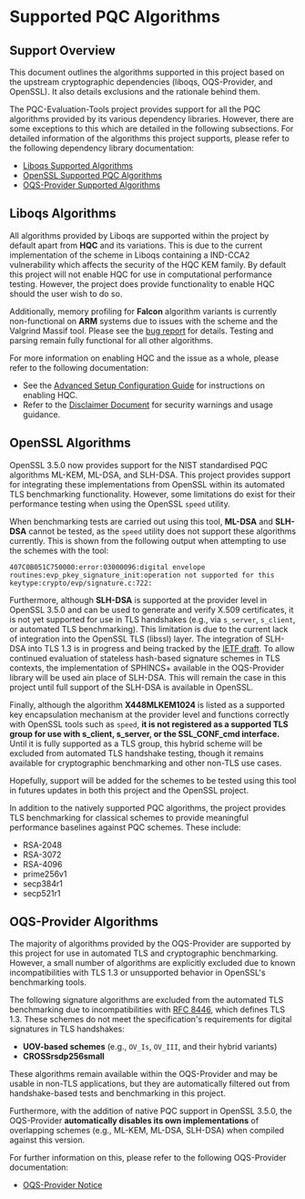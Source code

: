 # Supported PQC Algorithms

## Support Overview
This document outlines the algorithms supported in this project based on the upstream cryptographic dependencies (liboqs, OQS-Provider, and OpenSSL). It also details exclusions and the rationale behind them.

The PQC-Evaluation-Tools project provides support for all the PQC algorithms provided by its various dependency libraries. However, there are some exceptions to this which are detailed in the following subsections. For detailed information of the algorithms this project supports, please refer to the following dependency library documentation:

- [Liboqs Supported Algorithms](https://github.com/open-quantum-safe/liboqs?tab=readme-ov-file#supported-algorithms)
- [OpenSSL Supported PQC Algorithms](https://github.com/openssl/openssl/releases/tag/openssl-3.5.0)
- [OQS-Provider Supported Algorithms](https://github.com/open-quantum-safe/oqs-provider/blob/main/ALGORITHMS.md)

## Liboqs Algorithms
All algorithms provided by Liboqs are supported within the project by default apart from **HQC** and its variations. This is due to the current implementation of the scheme in Liboqs containing a IND-CCA2 vulnerability which affects the security of the HQC KEM family. By default this project will not enable HQC for use in computational performance testing. However, the project does provide functionality to enable HQC should the user wish to do so.

Additionally, memory profiling for **Falcon** algorithm variants is currently non-functional on **ARM** systems due to issues with the scheme and the Valgrind Massif tool. Please see the [bug report](https://github.com/open-quantum-safe/liboqs/issues/1761) for details. Testing and parsing remain fully functional for all other algorithms.

For more information on enabling HQC and the issue as a whole, please refer to the following documentation:

- See the [Advanced Setup Configuration Guide](../advanced-setup-configuration.md) for instructions on enabling HQC.
- Refer to the [Disclaimer Document](../../DISCLAIMER.md) for security warnings and usage guidance.

## OpenSSL Algorithms
OpenSSL 3.5.0 now provides support for the NIST standardised PQC algorithms ML-KEM, ML-DSA, and SLH-DSA. This project provides support for integrating these implementations from OpenSSL within its automated TLS benchmarking functionality. However, some limitations do exist for their performance testing when using the OpenSSL `speed` utility.

When benchmarking tests are carried out using this tool, **ML-DSA** and **SLH-DSA** cannot be tested, as the `speed` utility does not support these algorithms currently. This is shown from the following output when attempting to use the schemes with the tool:

```
407C0B051C750000:error:03000096:digital envelope routines:evp_pkey_signature_init:operation not supported for this keytype:crypto/evp/signature.c:722:
```

Furthermore, although **SLH-DSA** is supported at the provider level in OpenSSL 3.5.0 and can be used to generate and verify X.509 certificates, it is not yet supported for use in TLS handshakes (e.g., via `s_server`, `s_client`, or automated TLS benchmarking). This limitation is due to the current lack of integration into the OpenSSL TLS (libssl) layer. The integration of SLH-DSA into TLS 1.3 is in progress and being tracked by the [IETF draft](https://datatracker.ietf.org/doc/html/draft-reddy-tls-slhdsa-01). To allow continued evaluation of stateless hash-based signature schemes in TLS contexts, the implementation of SPHINCS+ available in the OQS-Provider library will be used ain place of SLH-DSA. This will remain the case in this project until full support of the SLH-DSA is available in OpenSSL.

Finally, although the algorithm **X448MLKEM1024** is listed as a supported key encapsulation mechanism at the provider level and functions correctly with OpenSSL tools such as `speed`, **it is not registered as a supported TLS group for use with s_client, s_server, or the SSL_CONF_cmd interface.** Until it is fully supported as a TLS group, this hybrid scheme will be excluded from automated TLS handshake testing, though it remains available for cryptographic benchmarking and other non-TLS use cases.

Hopefully, support will be added for the schemes to be tested using this tool in futures updates in both this project and the OpenSSL project.

In addition to the natively supported PQC algorithms, the project provides TLS benchmarking for classical schemes to provide meaningful performance baselines against PQC schemes. These include:

- RSA-2048
- RSA-3072
- RSA-4096
- prime256v1
- secp384r1
- secp521r1

## OQS-Provider Algorithms
The majority of algorithms provided by the OQS-Provider are supported by this project for use in automated TLS and cryptographic benchmarking. However, a small number of algorithms are explicitly excluded due to known incompatibilities with TLS 1.3 or unsupported behavior in OpenSSL's benchmarking tools.

The following signature algorithms are excluded from the automated TLS benchmarking due to incompatibilities with [RFC 8446](https://datatracker.ietf.org/doc/html/rfc8446), which defines TLS 1.3. These schemes do not meet the specification's requirements for digital signatures in TLS handshakes:

- **UOV-based schemes** (e.g., `OV_Is`, `OV_III`, and their hybrid variants)
- **CROSSrsdp256small**

These algorithms remain available within the OQS-Provider and may be usable in non-TLS applications, but they are automatically filtered out from handshake-based tests and benchmarking in this project.

Furthermore, with the addition of native PQC support in OpenSSL 3.5.0, the OQS-Provider **automatically disables its own implementations** of overlapping schemes (e.g., ML-KEM, ML-DSA, SLH-DSA) when compiled against this version.

For further information on this, please refer to the following OQS-Provider documentation:

- [OQS-Provider Notice](https://github.com/open-quantum-safe/oqs-provider?tab=readme-ov-file#35-and-greater)
